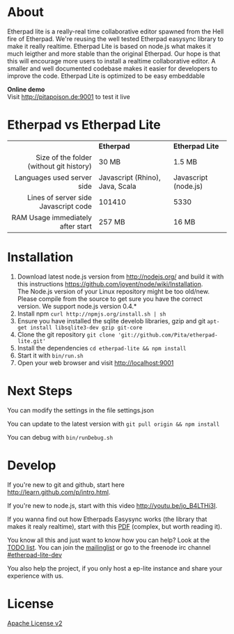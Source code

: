 # About
Etherpad lite is a really-real time collaborative editor spawned from the Hell fire of Etherpad. 
We're reusing the well tested Etherpad easysync library to make it really realtime. Etherpad Lite 
is based on node.js what makes it much leigther and more stable than the original Etherpad. Our hope 
is that this will encourage more users to install a realtime collaborative editor. A smaller and well 
documented codebase makes it easier for developers to improve the code. Etherpad Lite is optimized 
to be easy embeddable

**Online demo**<br>
Visit <http://pitapoison.de:9001> to test it live

# Etherpad vs Etherpad Lite
<table>
  <tr>
    <td>&nbsp;</td><td><b>Etherpad</b></td><td><b>Etherpad Lite</b></td>
  </tr>
  <tr>
    <td align="right">Size of the folder (without git history)</td><td>30 MB</td><td>1.5 MB</td>
  </tr>
  <tr>
    <td align="right">Languages used server side</td><td>Javascript (Rhino), Java, Scala</td><td>Javascript (node.js)</td>
  </tr>
  <tr>
    <td align="right">Lines of server side Javascript code</td><td>101410</td><td>5330</td>
  </tr>
  <tr>
    <td align="right">RAM Usage immediately after start</td><td>257 MB</td><td>16 MB</td>
  </tr>
</table>

# Installation
1. Download latest node.js version from <http://nodejs.org/> and build it with this instructions <https://github.com/joyent/node/wiki/Installation>. <br>
The Node.js version of your Linux repository might be too old/new. Please compile from the source to get sure you have the correct version. We support node.js version 0.4.*
2. Install npm `curl http://npmjs.org/install.sh | sh`
3. Ensure you have installed the sqlite develob libraries, gzip and git `apt-get install libsqlite3-dev gzip git-core`
4. Clone the git repository `git clone 'git://github.com/Pita/etherpad-lite.git'`
5. Install the dependencies `cd etherpad-lite && npm install`
6. Start it with `bin/run.sh`
7. Open your web browser and visit <http://localhost:9001>

# Next Steps
You can modify the settings in the file settings.json

You can update to the latest version with `git pull origin && npm install`

You can debug with `bin/runDebug.sh`

# Develop
If you're new to git and github, start here <http://learn.github.com/p/intro.html>.

If you're new to node.js, start with this video <http://youtu.be/jo_B4LTHi3I>.

If you wanna find out how Etherpads Easysync works (the library that makes it realy realtime), start with this [PDF](https://github.com/Pita/etherpad-lite/raw/master/doc/easysync/easysync-full-description.pdf) (complex, but worth reading it).

You know all this and just want to know how you can help? Look at the [TODO list](https://github.com/Pita/etherpad-lite/wiki/TODO).
You can join the [mailinglist](http://groups.google.com/group/etherpad-lite-dev) or go to the freenode irc channel [#etherpad-lite-dev](http://webchat.freenode.net?channels=#etherpad-lite-dev)

You also help the project, if you only host a ep-lite instance and share your experience with us.

# License
[Apache License v2](http://www.apache.org/licenses/LICENSE-2.0.html)

